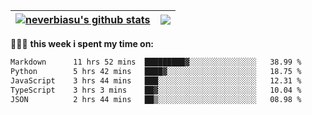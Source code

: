 | <a href="https://github.com/neverbiasu"><img align="center" src="https://github-readme-stats.vercel.app/api?username=neverbiasu&theme=dracula&show_icons=true&hide_border=true&count_private=true" alt="neverbiasu's github stats" /></a> | <a href="https://github.com/neverbiasu"><img align="center" src="https://github-readme-stats.vercel.app/api/top-langs/?username=neverbiasu&theme=dracula&show_icons=true&hide_border=true&layout=compact" /></a> |
| ------------- | ------------- |

👨🏾‍💻 **this week i spent my time on:**
<!--START_SECTION:waka-->

```txt
Markdown      11 hrs 52 mins  █████████▓░░░░░░░░░░░░░░░   38.99 %
Python        5 hrs 42 mins   ████▓░░░░░░░░░░░░░░░░░░░░   18.75 %
JavaScript    3 hrs 44 mins   ███░░░░░░░░░░░░░░░░░░░░░░   12.31 %
TypeScript    3 hrs 3 mins    ██▓░░░░░░░░░░░░░░░░░░░░░░   10.04 %
JSON          2 hrs 44 mins   ██▒░░░░░░░░░░░░░░░░░░░░░░   08.98 %
```

<!--END_SECTION:waka-->
